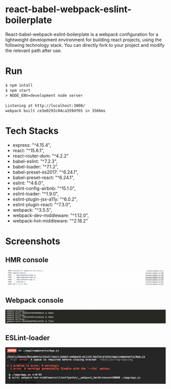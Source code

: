 # react-babel-webpack-eslint-boilerplate

React-babel-webpack-eslint-boilerplate is a webpack configuration for a lightweight development environment for building react projects, using the following technology stack. You can directly fork to your project and modify the relevant path after use.

# Run

```
$ npm intall
$ npm start
> NODE_ENV=development node server

Listening at http://localhost:3000/
webpack built ce3e0293c04ca359df65 in 3566ms
```

# Tech Stacks

- express: "^4.15.4",
- react: "^15.6.1",
- react-router-dom: "^4.2.2"
- babel-eslint: "^7.2.3",
- babel-loader: "^7.1.2",
- babel-preset-es2017: "^6.24.1",
- babel-preset-react: "^6.24.1",
- eslint: "^4.6.0",
- eslint-config-airbnb: "^15.1.0",
- eslint-loader: "^1.9.0",
- eslint-plugin-jsx-a11y: "^6.0.2",
- eslint-plugin-react: "^7.3.0",
- webpack: "^3.5.5",
- webpack-dev-middleware: "^1.12.0",
- webpack-hot-middleware: "^2.18.2"

# Screenshots

## HMR console

![HMR console](./screenshot/console-hmr.png)

## Webpack console

![WEBPACK console](./screenshot/console-webpack.png)

## ESLint-loader

![ESLINT screenshot](./screenshot/eslint-loader.png)
